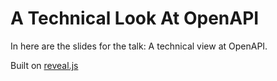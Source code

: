 # A Technical Look At OpenAPI

In here are the slides for the talk: A technical view at OpenAPI.

Built on [reveal.js](https://github.com/hakimel/reveal.js/)
